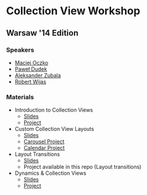 Collection View Workshop
========================

## Warsaw '14 Edition

### Speakers

* [Maciej Oczko](https://github.com/literator)
* [Paweł Dudek](https://github.com/paweldudek)
* [Aleksander Zubala](https://github.com/azubala)
* [Robert Wijas](https://github.com/robertwijas)

### Materials

* Introduction to Collection Views
	* [Slides]()
	* [Project](https://github.com/literator/UICollectionViewWorkshop)
* Custom Collection View Layouts
	* [Slides](https://github.com/mobile-warsaw/collection-view-workshop-warsaw/blob/master/custom%20layouts.pdf)
	* [Carousel Project](https://github.com/paweldudek/carousel-collection-view-layout)
	* [Calendar Project](https://github.com/paweldudek/CalendarCollectionViewLayout)
* Layout Transitions
	* [Slides](https://github.com/mobile-warsaw/collection-view-workshop-warsaw/blob/master/Layout%20Transitions/Layout-transitions.pdf)
	* Project available in this repo (Layout transitions)
* Dynamics & Collection Views
	* [Slides]()
	* [Project]()
	
